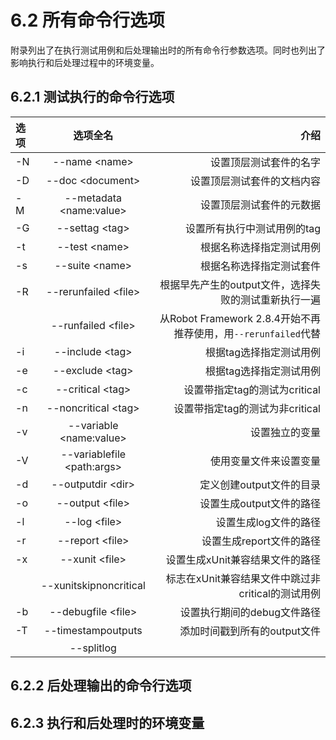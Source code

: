 # 6.2 所有命令行选项

附录列出了在执行测试用例和后处理输出时的所有命令行参数选项。同时也列出了影响执行和后处理过程中的环境变量。


## 6.2.1 测试执行的命令行选项

|  选项          | 选项全名  |  介绍   | 
|:-------------|:-------------:|--------:|
| -N | --name \<name> | 设置顶层测试套件的名字 |
| -D | --doc \<document> | 设置顶层测试套件的文档内容 |
| -M | --metadata \<name:value> | 设置顶层测试套件的元数据 |
| -G | --settag \<tag> | 设置所有执行中测试用例的tag |
| -t | --test \<name> | 根据名称选择指定测试用例 |
| -s | --suite \<name> | 根据名称选择指定测试套件 |
| -R | --rerunfailed \<file> | 根据早先产生的output文件，选择失败的测试重新执行一遍 |
|    | --runfailed \<file> | 从Robot Framework 2.8.4开始不再推荐使用，用`--rerunfailed`代替 |
| -i | --include \<tag> | 根据tag选择指定测试用例 |
| -e | --exclude \<tag> | 根据tag选择指定测试用例 |
| -c | --critical \<tag> | 设置带指定tag的测试为critical |
| -n | --noncritical \<tag> | 设置带指定tag的测试为非critical |
| -v | --variable \<name:value> | 设置独立的变量 |
| -V | --variablefile \<path:args> | 使用变量文件来设置变量 |
| -d | --outputdir \<dir> | 定义创建output文件的目录 |
| -o | --output \<file> | 设置生成output文件的路径 |
| -l | --log \<file> | 设置生成log文件的路径 |
| -r | --report \<file> | 设置生成report文件的路径 |
| -x | --xunit \<file> | 设置生成xUnit兼容结果文件的路径 |
|    | --xunitskipnoncritical | 标志在xUnit兼容结果文件中跳过非critical的测试用例 |
| -b | --debugfile \<file> | 设置执行期间的debug文件路径 |
| -T | --timestampoutputs | 添加时间戳到所有的output文件 |
|    | --splitlog |


## 6.2.2 后处理输出的命令行选项

## 6.2.3 执行和后处理时的环境变量